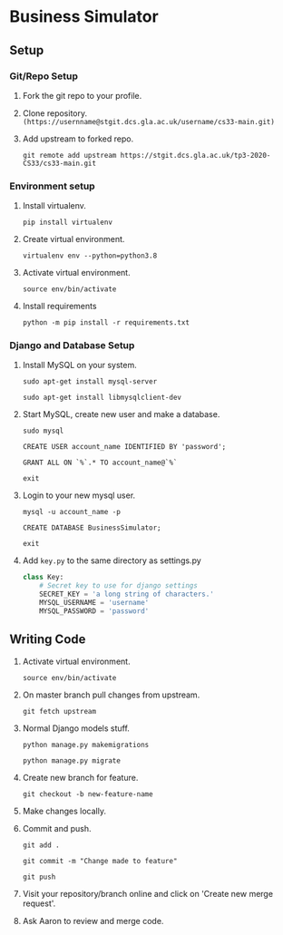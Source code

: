# Business Simulator

## Setup

### Git/Repo Setup

1. Fork the git repo to your profile.

2. Clone repository.
    `(https://usernname@stgit.dcs.gla.ac.uk/username/cs33-main.git)`


3. Add upstream to forked repo.

    `git remote add upstream https://stgit.dcs.gla.ac.uk/tp3-2020-CS33/cs33-main.git`

### Environment setup

1. Install virtualenv.

    `pip install virtualenv`
2. Create virtual environment.

    `virtualenv env --python=python3.8`
3. Activate virtual environment.

    `source env/bin/activate`
4. Install requirements

    `python -m pip install -r requirements.txt`

### Django and Database Setup

1. Install MySQL on your system.

    `sudo apt-get install mysql-server`

    `sudo apt-get install libmysqlclient-dev`
2. Start MySQL, create new user and make a database.

    `sudo mysql`

    `CREATE USER account_name IDENTIFIED BY 'password';`

    ```GRANT ALL ON `%`.* TO account_name@`%` ```

    `exit`
3. Login to your new mysql user.

    `mysql -u account_name -p`

    `CREATE DATABASE BusinessSimulator;`

    `exit`
4. Add `key.py` to the same directory as settings.py

    ```py
    class Key:
        # Secret key to use for django settings
        SECRET_KEY = 'a long string of characters.'
        MYSQL_USERNAME = 'username'
        MYSQL_PASSWORD = 'password'
    ```

## Writing Code

1. Activate virtual environment.

    `source env/bin/activate`
2. On master branch pull changes from upstream.

    `git fetch upstream`
3. Normal Django models stuff.

    `python manage.py makemigrations`

    `python manage.py migrate`

4. Create new branch for feature.

   `git checkout -b new-feature-name`
5. Make changes locally.
6. Commit and push.

    `git add .`

    `git commit -m "Change made to feature"`

    `git push`
7. Visit your repository/branch online and click on 'Create new merge request'.
8. Ask Aaron to review and merge code.
